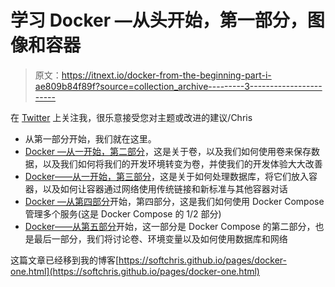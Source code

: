 # 学习 Docker —从头开始，第一部分，图像和容器

> 原文：<https://itnext.io/docker-from-the-beginning-part-i-ae809b84f89f?source=collection_archive---------3----------------------->

在 [Twitter](https://twitter.com/chris_noring) 上关注我，很乐意接受您对主题或改进的建议/Chris

*   从第一部分开始，我们就在这里。
*   [Docker —从一开始，第二部分](https://softchris.github.io/pages/docker-two.html)，这是关于卷，以及我们如何使用卷来保存数据，以及我们如何将我们的开发环境转变为卷，并使我们的开发体验大大改善
*   [Docker——从一开始，第三部分](https://softchris.github.io/pages/docker-three.html)，这是关于如何处理数据库，将它们放入容器，以及如何让容器通过网络使用传统链接和新标准与其他容器对话
*   [Docker —从第四部分](https://softchris.github.io/pages/docker-four.html)开始，第四部分，这是我们如何使用 Docker Compose 管理多个服务(这是 Docker Compose 的 1/2 部分)
*   [Docker——从第五部分](https://softchris.github.io/pages/docker-five.html)开始，这一部分是 Docker Compose 的第二部分，也是最后一部分，我们将讨论卷、环境变量以及如何使用数据库和网络

这篇文章已经移到我的博客[https://softchris.github.io/pages/docker-one.html](https://softchris.github.io/pages/docker-one.html)